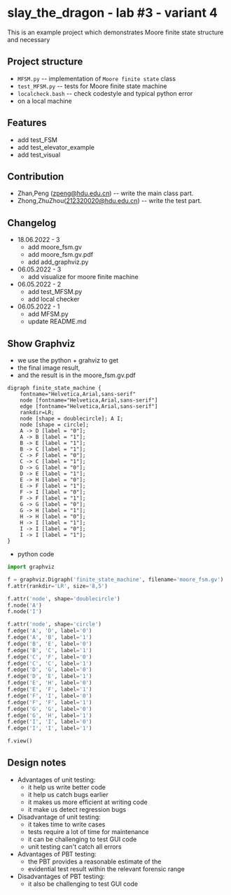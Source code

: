# slay_the_dragon - lab #3 - variant 4

This is an example project which demonstrates Moore finite state structure and necessary

## Project structure

- `MFSM.py` -- implementation of `Moore finite state` class
- `test_MFSM.py` -- tests for Moore finite state machine
- `localcheck.bash` -- check codestyle and typical python error
- on a local machine

## Features

- add test_FSM
- add test_elevator_example
- add test_visual

## Contribution

- Zhan,Peng (zpeng@hdu.edu.cn) -- write the main class part.
- Zhong,ZhuZhou(212320020@hdu.edu.cn) -- write the test part.

## Changelog

- 18.06.2022 - 3
  - add moore_fsm.gv
  - add moore_fsm.gv.pdf
  - add add_graphviz.py
- 06.05.2022 - 3
  - add visualize for moore finite machine
- 06.05.2022 - 2
  - add test_MFSM.py
  - add local checker
- 06.05.2022 - 1
  - add MFSM.py
  - update README.md

## Show Graphviz

- we use the python + grahviz to get
- the final image result,
- and the result is in the moore_fsm.gv.pdf

```graphviz
digraph finite_state_machine {
    fontname="Helvetica,Arial,sans-serif"
    node [fontname="Helvetica,Arial,sans-serif"]
    edge [fontname="Helvetica,Arial,sans-serif"]
    rankdir=LR;
    node [shape = doublecircle]; A I;
    node [shape = circle];
    A -> D [label = "0"];
    A -> B [label = "1"];
    B -> E [label = "1"];
    B -> C [label = "1"];
    C -> F [label = "0"];
    C -> C [label = "1"];
    D -> G [label = "0"];
    D -> E [label = "1"];
    E -> H [label = "0"];
    E -> F [label = "1"];
    F -> I [label = "0"];
    F -> F [label = "1"];
    G -> G [label = "0"];
    G -> H [label = "1"];
    H -> H [label = "0"];
    H -> I [label = "1"];
    I -> I [label = "0"];
    I -> I [label = "1"];
}
```

- python code

```python
import graphviz

f = graphviz.Digraph('finite_state_machine', filename='moore_fsm.gv')
f.attr(rankdir='LR', size='8,5')

f.attr('node', shape='doublecircle')
f.node('A')
f.node('I')

f.attr('node', shape='circle')
f.edge('A', 'D', label='0')
f.edge('A', 'B', label='1')
f.edge('B', 'E', label='0')
f.edge('B', 'C', label='1')
f.edge('C', 'F', label='0')
f.edge('C', 'C', label='1')
f.edge('D', 'G', label='0')
f.edge('D', 'E', label='1')
f.edge('E', 'H', label='0')
f.edge('E', 'F', label='1')
f.edge('F', 'I', label='0')
f.edge('F', 'F', label='1')
f.edge('G', 'G', label='0')
f.edge('G', 'H', label='1')
f.edge('I', 'I', label='0')
f.edge('I', 'I', label='1')

f.view()
```

## Design notes

- Advantages of unit testing:
  - it help us write better code
  - it help us catch bugs earlier
  - it makes us more efficient at writing code
  - it make us detect regression bugs
- Disadvantage of unit testing:
  - it takes time to write cases
  - tests require a lot of time for maintenance
  - it can be challenging to test GUI code
  - unit testing can't catch all errors
- Advantages of PBT testing:
  - the PBT provides a reasonable estimate of the
  - evidential test result within the relevant forensic range
- Disadvantages of PBT testing:
  - it also be challenging to test GUI code
